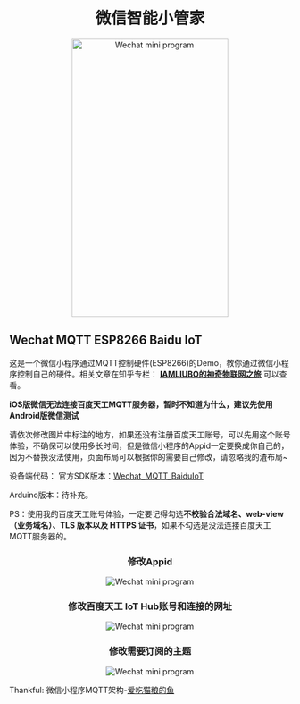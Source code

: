 <div align="center">
	<h1>微信智能小管家</h1>
  <img src="https://makingfun.oss-cn-qingdao.aliyuncs.com/Github/Wechat_MQTT_ESP8266_BaiduIoT/index.png" alt="Wechat mini program" width="280" height="497">
</div>

## Wechat MQTT ESP8266 Baidu IoT

这是一个微信小程序通过MQTT控制硬件(ESP8266)的Demo，教你通过微信小程序控制自己的硬件。相关文章在知乎专栏： **[IAMLIUBO的神奇物联网之旅](https://zhuanlan.zhihu.com/imliubo-magic-IoT-Tutorial)** 可以查看。

**iOS版微信无法连接百度天工MQTT服务器，暂时不知道为什么，建议先使用Android版微信测试**

请依次修改图片中标注的地方，如果还没有注册百度天工账号，可以先用这个账号体验，不确保可以使用多长时间，但是微信小程序的Appid一定要换成你自己的，因为不替换没法使用，页面布局可以根据你的需要自己修改，请忽略我的渣布局~

设备端代码：
官方SDK版本：[Wechat_MQTT_BaiduIoT](https://github.com/imliubo/makingfunxyz-esp8266/tree/master/makingfunxyz-esp8266-NONOS/14.Wechat_MQTT_BaiduIoT)

Arduino版本：待补充。

PS：使用我的百度天工账号体验，一定要记得勾选**不校验合法域名、web-view（业务域名）、TLS 版本以及 HTTPS 证书**，如果不勾选是没法连接百度天工MQTT服务器的。
<div align="center">
	<h3>修改Appid</h3>
  <img src="https://makingfun.oss-cn-qingdao.aliyuncs.com/Github/Wechat_MQTT_ESP8266_BaiduIoT/appid-setting.png" alt="Wechat mini program">
  	<h3>修改百度天工 IoT Hub账号和连接的网址</h3>
  <img src="https://makingfun.oss-cn-qingdao.aliyuncs.com/Github/Wechat_MQTT_ESP8266_BaiduIoT/app-js-setting.png" alt="Wechat mini program">
  	<h3>修改需要订阅的主题</h3>
  <img src="https://makingfun.oss-cn-qingdao.aliyuncs.com/Github/Wechat_MQTT_ESP8266_BaiduIoT/topic-setting.png" alt="Wechat mini program">
</div>

Thankful:
微信小程序MQTT架构-[爱吃猫粮的鱼](https://github.com/tennessine/miniprogram-mqtt5)
